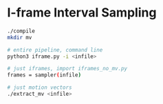 #  I-frame Interval Sampling

```bash
./compile
mkdir mv

# entire pipeline, command line
python3 iframe.py -i <infile>

# just iframes, import iframes_no_mv.py
frames = sampler(infile)

# just motion vectors
./extract_mv <infile>
```
